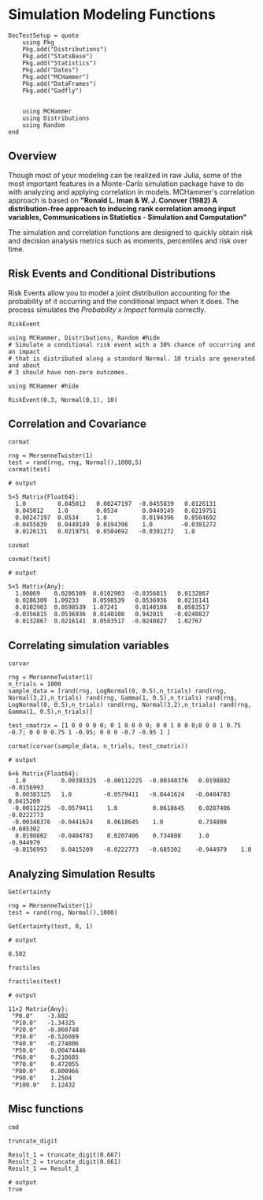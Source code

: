 # Simulation Modeling Functions

```@meta
DocTestSetup = quote
    using Pkg
    Pkg.add("Distributions")
    Pkg.add("StatsBase")
    Pkg.add("Statistics")
    Pkg.add("Dates")
    Pkg.add("MCHammer")
    Pkg.add("DataFrames")
    Pkg.add("Gadfly")


    using MCHammer
    using Distributions
    using Random
end
```

## Overview

Though most of your modeling can be realized in raw Julia, some of the most important features in a Monte-Carlo simulation package have to do with analyzing and applying correlation in models. MCHammer's correlation approach is based on **"Ronald L. Iman & W. J. Conover (1982) A distribution-free approach to inducing rank correlation among input variables, Communications in Statistics - Simulation and Computation"**

The simulation and correlation functions are designed to quickly obtain risk and decision analysis metrics such as moments, percentiles and risk over time.

## Risk Events and Conditional Distributions
Risk Events allow you to model a joint distribution accounting for the probability of it occurring and the conditional impact when it does. The process simulates the *Probability x Impact* formula correctly.

```@docs
RiskEvent
```

```@example ConditionalEvent
using MCHammer, Distributions, Random #hide
# Simulate a conditional risk event with a 30% chance of occurring and an impact
# that is distributed along a standard Normal. 10 trials are generated and about
# 3 should have non-zero outcomes.

using MCHammer #hide

RiskEvent(0.3, Normal(0,1), 10)
```

## Correlation and Covariance



```@docs
cormat
```
```jldoctest matrix
rng = MersenneTwister(1)
test = rand(rng, rng, Normal(),1000,5)
cormat(test)

# output

5×5 Matrix{Float64}:
  1.0         0.045012   0.00247197  -0.0455839   0.0126131
  0.045012    1.0        0.0534       0.0449149   0.0219751
  0.00247197  0.0534     1.0          0.0194396   0.0504692
 -0.0455839   0.0449149  0.0194396    1.0        -0.0301272
  0.0126131   0.0219751  0.0504692   -0.0301272   1.0
```

```@docs
covmat
```
```jldoctest matrix
covmat(test)

# output

5×5 Matrix{Any}:
  1.00069    0.0286309  0.0102903  -0.0356815   0.0132867
  0.0286309  1.09233    0.0598539   0.0536936   0.0216141
  0.0102903  0.0598539  1.07241     0.0140108   0.0583517
 -0.0356815  0.0536936  0.0140108   0.942015   -0.0240827
  0.0132867  0.0216141  0.0583517  -0.0240827   1.02767
```


## Correlating simulation variables
```@docs
corvar
```
```jldoctest correlating_vars
rng = MersenneTwister(1)
n_trials = 1000
sample_data = [rand(rng, LogNormal(0, 0.5),n_trials) rand(rng, Normal(3,2),n_trials) rand(rng, Gamma(1, 0.5),n_trials) rand(rng, LogNormal(0, 0.5),n_trials) rand(rng, Normal(3,2),n_trials) rand(rng, Gamma(1, 0.5),n_trials)]

test_cmatrix = [1 0 0 0 0 0; 0 1 0 0 0 0; 0 0 1 0 0 0;0 0 0 1 0.75 -0.7; 0 0 0 0.75 1 -0.95; 0 0 0 -0.7 -0.95 1 ]

cormat(corvar(sample_data, n_trials, test_cmatrix))

# output

6×6 Matrix{Float64}:
  1.0          0.00383325  -0.00112225  -0.00340376   0.0198802  -0.0156993
  0.00383325   1.0         -0.0579411   -0.0441624   -0.0404783   0.0415209
 -0.00112225  -0.0579411    1.0          0.0618645    0.0207406  -0.0222773
 -0.00340376  -0.0441624    0.0618645    1.0          0.734808   -0.685302
  0.0198802   -0.0404783    0.0207406    0.734808     1.0        -0.944979
 -0.0156993    0.0415209   -0.0222773   -0.685302    -0.944979    1.0

```
## Analyzing Simulation Results
```@docs
GetCertainty
```
```jldoctest dist_ex
rng = MersenneTwister(1)
test = rand(rng, Normal(),1000)

GetCertainty(test, 0, 1)

# output

0.502
```

```@docs
fractiles
```
```jldoctest dist_ex
fractiles(test)

# output

11×2 Matrix{Any}:
 "P0.0"    -3.882
 "P10.0"   -1.34325
 "P20.0"   -0.860748
 "P30.0"   -0.526089
 "P40.0"   -0.274806
 "P50.0"    0.00474446
 "P60.0"    0.218685
 "P70.0"    0.472055
 "P80.0"    0.800966
 "P90.0"    1.2504
 "P100.0"   3.12432

```

## Misc functions
```@docs
cmd
```
```@docs
truncate_digit
```
```jldoctest truncate
Result_1 = truncate_digit(0.667)
Result_2 = truncate_digit(0.661)
Result_1 == Result_2

# output
true
```

